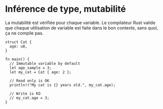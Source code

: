 # Inférence de type, mutabilité

La mutabilité est vérifiée pour chaque variable. Le compilateur Rust valide que chaque utilisation de variable est faite dans le bon contexte, sans quoi, ça ne compile pas.

```rust,editable
struct Cat {
  age: u8,
}

fn main() {
  // Immutable variable by default
  let age_sample = 3;
  let my_cat = Cat { age: 2 };

  // Read only is OK
  println!("My cat is {} years old.", my_cat.age);

  // Write is KO
  // my_cat.age = 3;
}
```
